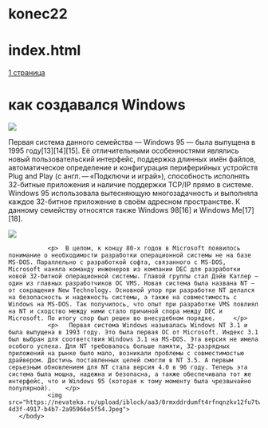 # konec22
# index.html
<html>
   <main> 
       <body>
           <a href="https://github.com/Lisikhin/konec11/edit/main/README.md">  1 страница </a>
           <h1>  как создавался Windows  </h1>
           <img  src="https://proprikol.ru/wp-content/uploads/2019/10/kartinki-vindovs-10-21.jpg">
           <p>   Первая система данного семейства — Windows 95 — была выпущена в 1995 году[13][14][15]. Её отличительными особенностями являлись новый пользовательский интерфейс, поддержка длинных имён файлов, автоматическое определение и конфигурация периферийных устройств Plug and Play (с англ. — «Подключи и играй»), способность исполнять 32-битные приложения и наличие поддержки TCP/IP прямо в системе. Windows 95 использовала вытесняющую многозадачность и выполняла каждое 32-битное приложение в своём адресном пространстве. К данному семейству относятся также Windows 98[16] и Windows Me[17][18].   </p>
           </class img="lololo">
               <img src="https://avatars.mds.yandex.net/get-zen_doc/1873797/pub_5e425b25f248266529650875_5e425dfa6e02892dc49dbfd4/scale_1200">
           
               <p>  В целом, к концу 80-х годов в Microsoft появилось понимание о необходимости разработки операционной системы не на базе MS-DOS. Параллельно с разработкой софта, связанного с MS-DOS, Microsoft наняла команду инженеров из компании DEC для разработки новой 32-битной операционной системы. Главой группы стал Дэйв Катлер — один из главных разработчиков ОС VMS. Новая система была названа NT — от сокращения New Technology. Основной упор при разработке NT делался на безопасность и надежность системы, а также на совместимость с Windows на MS-DOS. Так получилось, что опыт при разработке VMS повлиял на NT и сходство между ними стало причиной спора между DEC и Microsoft. По итогу спор был решен во внесудебном порядке.     </p>  
               <p>   Первая система Windows называлась Windows NT 3.1 и была выпущена в 1993 году. Это была первая ОС от Microsoft. Индекс 3.1 был выбран для соответствия Windows 3.1 на MS-DOS. Эта версия не имела особого успеха. Для NT требовалось больше памяти, 32-разрядных приложений на рынке было мало, возникали проблемы с совместимостью драйвером. Достичь поставленных целей смогли в NT 3.5. А первым серьезным обновлением для NT стала версия 4.0 в 96 году. Теперь эта система была мощна, надежна и безопасна, а также обеспечивала тот же интерфейс, что и Windows 95 (которая к тому моменту была чрезвычайно популярной).    </p>
               <img src="https://nevateka.ru/upload/iblock/aa3/0rmxddrdumft4rfnqnzkv12fu7twhinz/d841b5d4-4d3f-4917-b4b7-2a95966e5f54.Jpeg">
       </body>
   </main>
</html>
               
